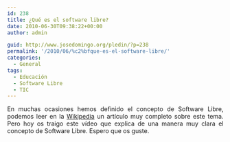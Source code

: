 ```yaml
---
id: 238
title: ¿Qué es el software libre?
date: 2010-06-30T09:38:22+00:00
author: admin

guid: http://www.josedomingo.org/pledin/?p=238
permalink: '/2010/06/%c2%bfque-es-el-software-libre/'
categories:
  - General
tags:
  - Educación
  - Software Libre
  - TIC
---
```

<p style="text-align: justify;">
  En muchas ocasiones hemos definido el concepto de Software Libre, podemos leer en la <a href="http://es.wikipedia.org/wiki/Software_libre">Wikipedia</a> un artículo muy completo sobre este tema. Pero hoy os traigo este vídeo que explica de una manera muy clara el concepto de Software Libre. Espero que os guste.
</p>

<p style="text-align: justify;">
  <p>
  </p>
  
  <!-- AddThis Advanced Settings generic via filter on the_content -->
  
  <!-- AddThis Share Buttons generic via filter on the_content -->